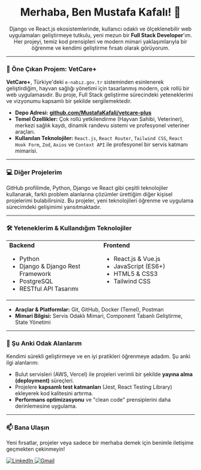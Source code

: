 <div align="center">
  <h1 align="center">Merhaba, Ben Mustafa Kafalı! 👋</h1>
</div>

<p align="center">
  Django ve React.js ekosistemlerinde, kullanıcı odaklı ve ölçeklenebilir web uygulamaları geliştirmeye tutkulu, yeni mezun bir <strong>Full Stack Developer</strong>'ım. Her projeyi, temiz kod prensipleri ve modern mimari yaklaşımlarıyla bir öğrenme ve kendimi geliştirme fırsatı olarak görüyorum.
</p>

---

### 🚀 Öne Çıkan Projem: VetCare+

**VetCare+**, Türkiye'deki `e-nabız.gov.tr` sisteminden esinlenerek geliştirdiğim, hayvan sağlığı yönetimi için tasarlanmış modern, çok rollü bir web uygulamasıdır. Bu proje, Full Stack geliştirme sürecindeki yeteneklerimi ve vizyonumu kapsamlı bir şekilde sergilemektedir.

-   **Depo Adresi:** [**github.com/MustafaKafali/vetcare-plus**](https://github.com/MustafaKafali/vetcare-plus)
-   **Temel Özellikler:** Çok rollü yetkilendirme (Hayvan Sahibi, Veteriner), merkezi sağlık kaydı, dinamik randevu sistemi ve profesyonel veteriner araçları.
-   **Kullanılan Teknolojiler:** `React.js`, `React Router`, `Tailwind CSS`, `React Hook Form`, `Zod`, `Axios` ve `Context API` ile profesyonel bir servis katmanı mimarisi.
 
---

### 💻 Diğer Projelerim

GitHub profilimde, Python, Django ve React gibi çeşitli teknolojiler kullanarak, farklı problem alanlarına çözümler ürettiğim diğer kişisel projelerimi bulabilirsiniz. Bu projeler, yeni teknolojileri öğrenme ve uygulama sürecimdeki gelişimimi yansıtmaktadır.

---

### 🛠️ Yeteneklerim & Kullandığım Teknolojiler

<table>
  <tr>
    <td valign="top" width="50%">
      <strong>Backend</strong>
      <ul>
        <li>Python</li>
        <li>Django & Django Rest Framework</li>
        <li>PostgreSQL</li>
        <li>RESTful API Tasarımı</li>
      </ul>
    </td>
    <td valign="top" width="50%">
      <strong>Frontend</strong>
      <ul>
        <li>React.js & Vue.js</li>
        <li>JavaScript (ES6+)</li>
        <li>HTML5 & CSS3</li>
        <li>Tailwind CSS</li>
      </ul>
    </td>
  </tr>
</table>

-   **Araçlar & Platformlar:** Git, GitHub, Docker (Temel), Postman
-   **Mimari Bilgisi:** Servis Odaklı Mimari, Component Tabanlı Geliştirme, State Yönetimi

---

### 🌱 Şu Anki Odak Alanlarım

Kendimi sürekli geliştirmeye ve en iyi pratikleri öğrenmeye adadım. Şu anki ilgi alanlarım:

-   Bulut servisleri (AWS, Vercel) ile projeleri verimli bir şekilde **yayına alma (deployment)** süreçleri.
-   Projelere **kapsamlı test katmanları** (Jest, React Testing Library) ekleyerek kod kalitesini artırma.
-   **Performans optimizasyonu** ve "clean code" prensiplerini daha derinlemesine uygulama.

---

### 📫 Bana Ulaşın

Yeni fırsatlar, projeler veya sadece bir merhaba demek için benimle iletişime geçmekten çekinmeyin!

<p align="left">
  <a href="https://www.linkedin.com/in/mustafa-kafal%C4%B1-aaa0b11a3/" target="_blank">
    <img src="https://img.shields.io/badge/LinkedIn-0077B5?style=for-the-badge&logo=linkedin&logoColor=white" alt="LinkedIn"/>
  </a>
  <a href="mailto:mustafakafali.dev@gmail.com">
    <img src="https://img.shields.io/badge/Gmail-D14836?style=for-the-badge&logo=gmail&logoColor=white" alt="Gmail"/>
  </a>
</p>
